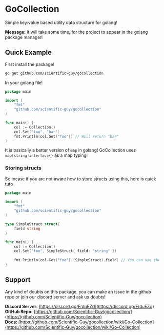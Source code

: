# GoCollection

Simple key:value based utility data structure for golang!

**Message:** It will take some time, for the project to appear in the golang package manager!

## Quick Example

First install the package!

```sh
go get github.com/scientific-guy/gocollection
```

In your golang file!

```go
package main

import (
    "fmt"
    "github.com/scientific-guy/gocollection"
)

func main() {
    col := Collection()
    col.Set("foo", "bar")
    fmt.Println(col.Get("foo")) // Will return "bar"
}
```

It is basically a better version of `map` in golang! GoCollection uses `map[string]interface{}` as a map typing!

### Storing structs

So incase if you are not aware how to store structs using this, here is quick tuto

```go
package main

import (
    "fmt"
    "github.com/scientific-guy/gocollection"
)

type SimpleStruct struct{
    field string
}

func main() {
    col := Collection()
    col.Set("foo", SimpleStruct{ field: "string" })
    
    fmt.Println(col.Get("foo").(SimpleStruct).field) // You can use the basic type conversion of golang for this!
}
```

## Support

Any kind of doubts on this package, you can make an issue in the github repo or join our discord server and ask us doubts!

**Discord Server:** [https://discord.gg/FrduEZd](https://discord.gg/FrduEZd)<br/>
**GitHub Repo:** [https://github.com/Scientific-Guy/gocollection/](https://github.com/Scientific-Guy/gocollection)<br/>
**Docs:** [https://github.com/Scientific-Guy/gocollection/wiki/Go-Collection](https://github.com/Scientific-Guy/gocollection/wiki/Go-Collection)<br/>
